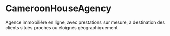 # CameroonHouseAgency
Agence immobilière en ligne, avec prestations sur mesure, à destination des clients situés proches ou éloignés géographiquement
